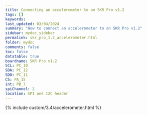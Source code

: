 ```yaml
---
title: Connecting an accelerometer to an SKR Pro v1.2
tags: []
keywords: 
last_updated: 03/04/2024
summary: "How to connect an accelerometer to an SKR Pro v1.2"
sidebar: mydoc_sidebar
permalink: skr_pro_1.2_accelerometer.html
folder: mydoc
comments: false
toc: false
datatable: true
boardname: SKR Pro v1.2
SCL: PC_10
SDA: PC_12
SDO: PC_11
CS: PA_15
int: PB_7
spiChannel: 2
location: SPI and I2C header
---
```


{% include custom/3.4/accelerometer.html %}
